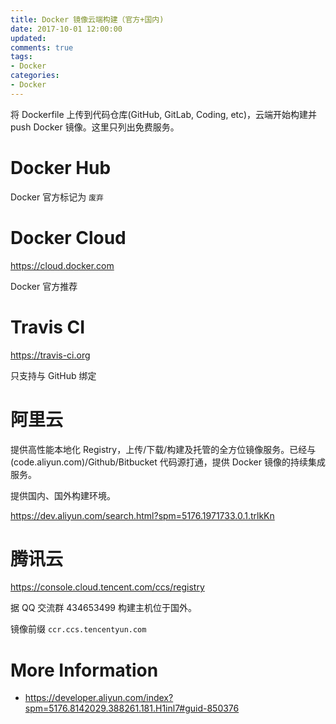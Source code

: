 ```yaml
---
title: Docker 镜像云端构建（官方+国内)
date: 2017-10-01 12:00:00
updated:
comments: true
tags:
- Docker
categories:
- Docker
---
```


将 Dockerfile 上传到代码仓库(GitHub, GitLab, Coding, etc)，云端开始构建并 push Docker 镜像。这里只列出免费服务。

<!--more-->

# Docker Hub

Docker 官方标记为 `废弃`

# Docker Cloud

https://cloud.docker.com

Docker 官方推荐

# Travis CI

https://travis-ci.org

只支持与 GitHub 绑定

# 阿里云

提供高性能本地化 Registry，上传/下载/构建及托管的全方位镜像服务。已经与(code.aliyun.com)/Github/Bitbucket 代码源打通，提供 Docker 镜像的持续集成服务。

提供国内、国外构建环境。

https://dev.aliyun.com/search.html?spm=5176.1971733.0.1.trlkKn

# 腾讯云

https://console.cloud.tencent.com/ccs/registry

据 QQ 交流群 434653499 构建主机位于国外。

镜像前缀 `ccr.ccs.tencentyun.com`

# More Information

* https://developer.aliyun.com/index?spm=5176.8142029.388261.181.H1inl7#guid-850376
